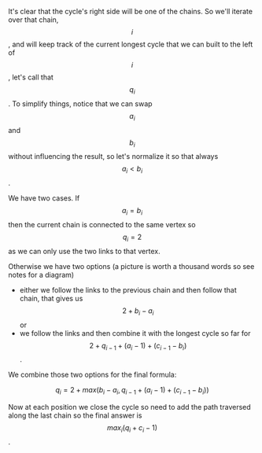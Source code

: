 It's clear that the cycle's right side will be one of the chains.  So we'll iterate over that chain, $$i$$, and will keep track of the current longest cycle that we can built to the left of $$i$$, let's call that $$q_i$$.  To simplify things, notice that we can swap $$a_i$$ and $$b_i$$ without influencing the result, so let's normalize it so that always $$a_i < b_i$$.

We have two cases.  If $$a_i = b_i$$ then the current chain is connected to the same vertex so $$q_i = 2$$ as we can only use the two links to that vertex.

Otherwise we have two options (a picture is worth a thousand words so see notes for a diagram)

- either we follow the links to the previous chain and then follow that chain, that gives us $$2 + b_i - a_i$$ or
- we follow the links and then combine it with the longest cycle so far for $$2 + q_{i-1} + (a_i - 1) + (c_{i-1} - b_i)$$.

We combine those two options for the final formula:

$$q_i = 2 + max(b_i - a_i, q_{i-1} + (a_i - 1) + (c_{i-1} - b_i))$$

Now at each position we close the cycle so need to add the path traversed along the last chain so the final answer is $$max_i (q_i + c_i - 1)$$.
